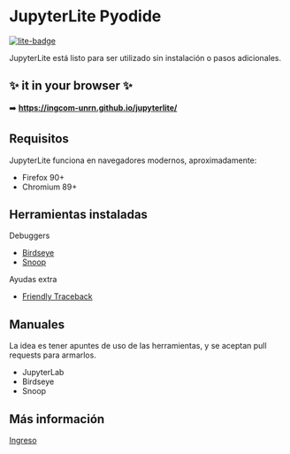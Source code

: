 # JupyterLite Pyodide

[![lite-badge](https://jupyterlite.rtfd.io/en/latest/_static/badge.svg)](https://ingcom-unrn.github.io/jupyterlite/lab/index.html)

JupyterLite está listo para ser utilizado sin instalación o pasos adicionales.

## ✨ it in your browser ✨

➡️ **https://ingcom-unrn.github.io/jupyterlite/**

## Requisitos

JupyterLite funciona en navegadores modernos, aproximadamente:

- Firefox 90+
- Chromium 89+

## Herramientas instaladas

Debuggers

 - [Birdseye](https://birdseye.readthedocs.io/en/latest/index.html)
 - [Snoop](https://snoop.readthedocs.io/en/latest/)

Ayudas extra

 - [Friendly Traceback](https://friendly-traceback.github.io/docs/beginner.html)

## Manuales
La idea es tener apuntes de uso de las herramientas, y se aceptan pull requests para armarlos.

- JupyterLab
- Birdseye
- Snoop

## Más información

[Ingreso](https://github.com/INGCOM-UNRN/ingreso)
